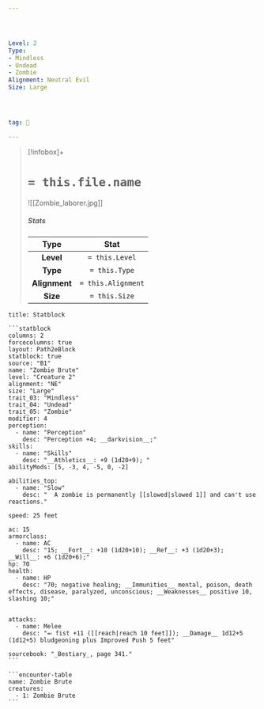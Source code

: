 ```yaml
---




Level: 2
Type:
- Mindless
- Undead
- Zombie
Alignment: Neutral Evil
Size: Large




tag: 👹

---
```


> [!infobox]+
> #  `= this.file.name`
> ![[Zombie_laborer.jpg]]
> ##### Stats
> Type | Stat |
> :---:|:---:|
> **Level** | `= this.Level` |
> **Type** | `= this.Type` |
> **Alignment** | `= this.Alignment` |
> **Size** | `= this.Size` |



````ad-info
title: Statblock

```statblock
columns: 2
forcecolumns: true
layout: Path2eBlock
statblock: true
source: "B1"
name: "Zombie Brute"
level: "Creature 2"
alignment: "NE"
size: "Large"
trait_03: "Mindless"
trait_04: "Undead"
trait_05: "Zombie"
modifier: 4
perception:
  - name: "Perception"
    desc: "Perception +4; __darkvision__;"
skills:
  - name: "Skills"
    desc: "__Athletics__: +9 (1d20+9); "
abilityMods: [5, -3, 4, -5, 0, -2]

abilities_top:
  - name: "Slow"
    desc: "  A zombie is permanently [[slowed|slowed 1]] and can't use reactions."

speed: 25 feet

ac: 15
armorclass:
  - name: AC
    desc: "15; __Fort__: +10 (1d20+10); __Ref__: +3 (1d20+3); __Will__: +6 (1d20+6);"
hp: 70
health:
  - name: HP
    desc: "70; negative healing; __Immunities__ mental, poison, death effects, disease, paralyzed, unconscious; __Weaknesses__ positive 10, slashing 10;"


attacks:
  - name: Melee
    desc: "⬻ fist +11 ([[reach|reach 10 feet]]); __Damage__ 1d12+5 (1d12+5) bludgeoning plus Improved Push 5 feet"

sourcebook: "_Bestiary_, page 341."
```

```encounter-table
name: Zombie Brute
creatures:
  - 1: Zombie Brute
```

````


